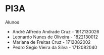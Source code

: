 # PI3A

Alunos
 
- André Alfredo Andrade Cruz - 1912130026
- Leonardo Nunes de Oliveira - 1822130012
- Mariana de Freitas Cruz - 1712082002
- Pedro Ségio Vieira da Silva - 1712082040
